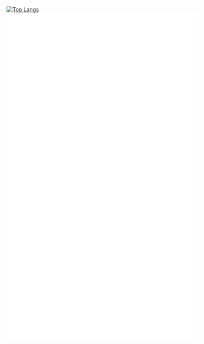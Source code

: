 [![Top Langs](https://github-readme-stats.vercel.app/api/top-langs/?username=gyoumi)](https://github.com/gyoumi/github-readme-stats)
![Metrics](./github-metrics.svg)
